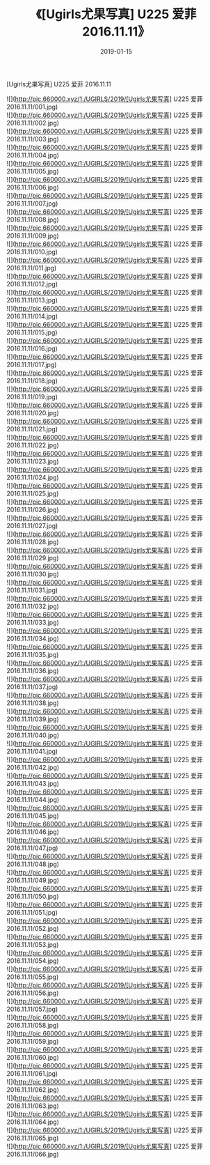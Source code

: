﻿---
layout: post
title:  《[Ugirls尤果写真] U225 爱菲 2016.11.11》
date:   2019-01-15
img: http://pic.660000.xyz/1:/UGIRLS/2019/[Ugirls尤果写真] U225 爱菲 2016.11.11/000.jpg
categories: [美女, 清纯, 唯美]
---

[Ugirls尤果写真] U225 爱菲 2016.11.11

 ![](http://pic.660000.xyz/1:/UGIRLS/2019/[Ugirls尤果写真] U225 爱菲 2016.11.11/001.jpg) <br>![](http://pic.660000.xyz/1:/UGIRLS/2019/[Ugirls尤果写真] U225 爱菲 2016.11.11/002.jpg) <br>![](http://pic.660000.xyz/1:/UGIRLS/2019/[Ugirls尤果写真] U225 爱菲 2016.11.11/003.jpg) <br>![](http://pic.660000.xyz/1:/UGIRLS/2019/[Ugirls尤果写真] U225 爱菲 2016.11.11/004.jpg) <br>![](http://pic.660000.xyz/1:/UGIRLS/2019/[Ugirls尤果写真] U225 爱菲 2016.11.11/005.jpg) <br>![](http://pic.660000.xyz/1:/UGIRLS/2019/[Ugirls尤果写真] U225 爱菲 2016.11.11/006.jpg) <br>![](http://pic.660000.xyz/1:/UGIRLS/2019/[Ugirls尤果写真] U225 爱菲 2016.11.11/007.jpg) <br>![](http://pic.660000.xyz/1:/UGIRLS/2019/[Ugirls尤果写真] U225 爱菲 2016.11.11/008.jpg) <br>![](http://pic.660000.xyz/1:/UGIRLS/2019/[Ugirls尤果写真] U225 爱菲 2016.11.11/009.jpg) <br>![](http://pic.660000.xyz/1:/UGIRLS/2019/[Ugirls尤果写真] U225 爱菲 2016.11.11/010.jpg) <br>![](http://pic.660000.xyz/1:/UGIRLS/2019/[Ugirls尤果写真] U225 爱菲 2016.11.11/011.jpg) <br>![](http://pic.660000.xyz/1:/UGIRLS/2019/[Ugirls尤果写真] U225 爱菲 2016.11.11/012.jpg) <br>![](http://pic.660000.xyz/1:/UGIRLS/2019/[Ugirls尤果写真] U225 爱菲 2016.11.11/013.jpg) <br>![](http://pic.660000.xyz/1:/UGIRLS/2019/[Ugirls尤果写真] U225 爱菲 2016.11.11/014.jpg) <br>![](http://pic.660000.xyz/1:/UGIRLS/2019/[Ugirls尤果写真] U225 爱菲 2016.11.11/015.jpg) <br>![](http://pic.660000.xyz/1:/UGIRLS/2019/[Ugirls尤果写真] U225 爱菲 2016.11.11/016.jpg) <br>![](http://pic.660000.xyz/1:/UGIRLS/2019/[Ugirls尤果写真] U225 爱菲 2016.11.11/017.jpg) <br>![](http://pic.660000.xyz/1:/UGIRLS/2019/[Ugirls尤果写真] U225 爱菲 2016.11.11/018.jpg) <br>![](http://pic.660000.xyz/1:/UGIRLS/2019/[Ugirls尤果写真] U225 爱菲 2016.11.11/019.jpg) <br>![](http://pic.660000.xyz/1:/UGIRLS/2019/[Ugirls尤果写真] U225 爱菲 2016.11.11/020.jpg) <br>![](http://pic.660000.xyz/1:/UGIRLS/2019/[Ugirls尤果写真] U225 爱菲 2016.11.11/021.jpg) <br>![](http://pic.660000.xyz/1:/UGIRLS/2019/[Ugirls尤果写真] U225 爱菲 2016.11.11/022.jpg) <br>![](http://pic.660000.xyz/1:/UGIRLS/2019/[Ugirls尤果写真] U225 爱菲 2016.11.11/023.jpg) <br>![](http://pic.660000.xyz/1:/UGIRLS/2019/[Ugirls尤果写真] U225 爱菲 2016.11.11/024.jpg) <br>![](http://pic.660000.xyz/1:/UGIRLS/2019/[Ugirls尤果写真] U225 爱菲 2016.11.11/025.jpg) <br>![](http://pic.660000.xyz/1:/UGIRLS/2019/[Ugirls尤果写真] U225 爱菲 2016.11.11/026.jpg) <br>![](http://pic.660000.xyz/1:/UGIRLS/2019/[Ugirls尤果写真] U225 爱菲 2016.11.11/027.jpg) <br>![](http://pic.660000.xyz/1:/UGIRLS/2019/[Ugirls尤果写真] U225 爱菲 2016.11.11/028.jpg) <br>![](http://pic.660000.xyz/1:/UGIRLS/2019/[Ugirls尤果写真] U225 爱菲 2016.11.11/029.jpg) <br>![](http://pic.660000.xyz/1:/UGIRLS/2019/[Ugirls尤果写真] U225 爱菲 2016.11.11/030.jpg) <br>![](http://pic.660000.xyz/1:/UGIRLS/2019/[Ugirls尤果写真] U225 爱菲 2016.11.11/031.jpg) <br>![](http://pic.660000.xyz/1:/UGIRLS/2019/[Ugirls尤果写真] U225 爱菲 2016.11.11/032.jpg) <br>![](http://pic.660000.xyz/1:/UGIRLS/2019/[Ugirls尤果写真] U225 爱菲 2016.11.11/033.jpg) <br>![](http://pic.660000.xyz/1:/UGIRLS/2019/[Ugirls尤果写真] U225 爱菲 2016.11.11/034.jpg) <br>![](http://pic.660000.xyz/1:/UGIRLS/2019/[Ugirls尤果写真] U225 爱菲 2016.11.11/035.jpg) <br>![](http://pic.660000.xyz/1:/UGIRLS/2019/[Ugirls尤果写真] U225 爱菲 2016.11.11/036.jpg) <br>![](http://pic.660000.xyz/1:/UGIRLS/2019/[Ugirls尤果写真] U225 爱菲 2016.11.11/037.jpg) <br>![](http://pic.660000.xyz/1:/UGIRLS/2019/[Ugirls尤果写真] U225 爱菲 2016.11.11/038.jpg) <br>![](http://pic.660000.xyz/1:/UGIRLS/2019/[Ugirls尤果写真] U225 爱菲 2016.11.11/039.jpg) <br>![](http://pic.660000.xyz/1:/UGIRLS/2019/[Ugirls尤果写真] U225 爱菲 2016.11.11/040.jpg) <br>![](http://pic.660000.xyz/1:/UGIRLS/2019/[Ugirls尤果写真] U225 爱菲 2016.11.11/041.jpg) <br>![](http://pic.660000.xyz/1:/UGIRLS/2019/[Ugirls尤果写真] U225 爱菲 2016.11.11/042.jpg) <br>![](http://pic.660000.xyz/1:/UGIRLS/2019/[Ugirls尤果写真] U225 爱菲 2016.11.11/043.jpg) <br>![](http://pic.660000.xyz/1:/UGIRLS/2019/[Ugirls尤果写真] U225 爱菲 2016.11.11/044.jpg) <br>![](http://pic.660000.xyz/1:/UGIRLS/2019/[Ugirls尤果写真] U225 爱菲 2016.11.11/045.jpg) <br>![](http://pic.660000.xyz/1:/UGIRLS/2019/[Ugirls尤果写真] U225 爱菲 2016.11.11/046.jpg) <br>![](http://pic.660000.xyz/1:/UGIRLS/2019/[Ugirls尤果写真] U225 爱菲 2016.11.11/047.jpg) <br>![](http://pic.660000.xyz/1:/UGIRLS/2019/[Ugirls尤果写真] U225 爱菲 2016.11.11/048.jpg) <br>![](http://pic.660000.xyz/1:/UGIRLS/2019/[Ugirls尤果写真] U225 爱菲 2016.11.11/049.jpg) <br>![](http://pic.660000.xyz/1:/UGIRLS/2019/[Ugirls尤果写真] U225 爱菲 2016.11.11/050.jpg) <br>![](http://pic.660000.xyz/1:/UGIRLS/2019/[Ugirls尤果写真] U225 爱菲 2016.11.11/051.jpg) <br>![](http://pic.660000.xyz/1:/UGIRLS/2019/[Ugirls尤果写真] U225 爱菲 2016.11.11/052.jpg) <br>![](http://pic.660000.xyz/1:/UGIRLS/2019/[Ugirls尤果写真] U225 爱菲 2016.11.11/053.jpg) <br>![](http://pic.660000.xyz/1:/UGIRLS/2019/[Ugirls尤果写真] U225 爱菲 2016.11.11/054.jpg) <br>![](http://pic.660000.xyz/1:/UGIRLS/2019/[Ugirls尤果写真] U225 爱菲 2016.11.11/055.jpg) <br>![](http://pic.660000.xyz/1:/UGIRLS/2019/[Ugirls尤果写真] U225 爱菲 2016.11.11/056.jpg) <br>![](http://pic.660000.xyz/1:/UGIRLS/2019/[Ugirls尤果写真] U225 爱菲 2016.11.11/057.jpg) <br>![](http://pic.660000.xyz/1:/UGIRLS/2019/[Ugirls尤果写真] U225 爱菲 2016.11.11/058.jpg) <br>![](http://pic.660000.xyz/1:/UGIRLS/2019/[Ugirls尤果写真] U225 爱菲 2016.11.11/059.jpg) <br>![](http://pic.660000.xyz/1:/UGIRLS/2019/[Ugirls尤果写真] U225 爱菲 2016.11.11/060.jpg) <br>![](http://pic.660000.xyz/1:/UGIRLS/2019/[Ugirls尤果写真] U225 爱菲 2016.11.11/061.jpg) <br>![](http://pic.660000.xyz/1:/UGIRLS/2019/[Ugirls尤果写真] U225 爱菲 2016.11.11/062.jpg) <br>![](http://pic.660000.xyz/1:/UGIRLS/2019/[Ugirls尤果写真] U225 爱菲 2016.11.11/063.jpg) <br>![](http://pic.660000.xyz/1:/UGIRLS/2019/[Ugirls尤果写真] U225 爱菲 2016.11.11/064.jpg) <br>![](http://pic.660000.xyz/1:/UGIRLS/2019/[Ugirls尤果写真] U225 爱菲 2016.11.11/065.jpg) <br>![](http://pic.660000.xyz/1:/UGIRLS/2019/[Ugirls尤果写真] U225 爱菲 2016.11.11/066.jpg) <br>